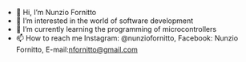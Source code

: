 - 👋 Hi, I’m Nunzio Fornitto
- 👀 I’m interested in the world of software development
- 🌱 I’m currently learning the programming of microcontrollers
- 📫 How to reach me  Instagram: @nunziofornitto, Facebook: Nunzio Fornitto, E-mail:nfornitto@gmail.com   

<!---
NunzioFornitto/NunzioFornitto is a ✨ special ✨ repository because its `README.md` (this file) appears on your GitHub profile.
You can click the Preview link to take a look at your changes.
--->
